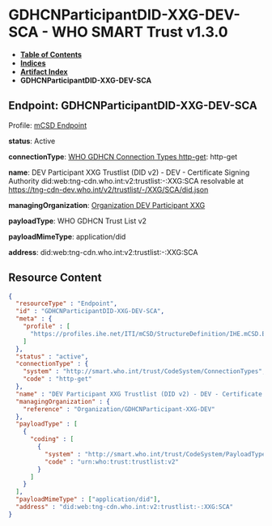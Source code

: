 # GDHCNParticipantDID-XXG-DEV-SCA - WHO SMART Trust v1.3.0

* [**Table of Contents**](toc.md)
* [**Indices**](indices.md)
* [**Artifact Index**](artifacts.md)
* **GDHCNParticipantDID-XXG-DEV-SCA**

## Endpoint: GDHCNParticipantDID-XXG-DEV-SCA

Profile: [mCSD Endpoint](https://profiles.ihe.net/ITI/mCSD/4.0.0/StructureDefinition-IHE.mCSD.Endpoint.html)

**status**: Active

**connectionType**: [WHO GDHCN Connection Types http-get](CodeSystem-ConnectionTypes.md#ConnectionTypes-http-get): http-get

**name**: DEV Participant XXG Trustlist (DID v2) - DEV - Certificate Signing Authority did:web:tng-cdn.who.int:v2:trustlist:-:XXG:SCA resolvable at https://tng-cdn-dev.who.int/v2/trustlist/-/XXG/SCA/did.json

**managingOrganization**: [Organization DEV Participant XXG](Organization-GDHCNParticipant-XXG-DEV.md)

**payloadType**: WHO GDHCN Trust List v2

**payloadMimeType**: application/did

**address**: did:web:tng-cdn.who.int:v2:trustlist:-:XXG:SCA



## Resource Content

```json
{
  "resourceType" : "Endpoint",
  "id" : "GDHCNParticipantDID-XXG-DEV-SCA",
  "meta" : {
    "profile" : [
      "https://profiles.ihe.net/ITI/mCSD/StructureDefinition/IHE.mCSD.Endpoint"
    ]
  },
  "status" : "active",
  "connectionType" : {
    "system" : "http://smart.who.int/trust/CodeSystem/ConnectionTypes",
    "code" : "http-get"
  },
  "name" : "DEV Participant XXG Trustlist (DID v2) - DEV - Certificate Signing Authority\ndid:web:tng-cdn.who.int:v2:trustlist:-:XXG:SCA\nresolvable at https://tng-cdn-dev.who.int/v2/trustlist/-/XXG/SCA/did.json",
  "managingOrganization" : {
    "reference" : "Organization/GDHCNParticipant-XXG-DEV"
  },
  "payloadType" : [
    {
      "coding" : [
        {
          "system" : "http://smart.who.int/trust/CodeSystem/PayloadTypes",
          "code" : "urn:who:trust:trustlist:v2"
        }
      ]
    }
  ],
  "payloadMimeType" : ["application/did"],
  "address" : "did:web:tng-cdn.who.int:v2:trustlist:-:XXG:SCA"
}

```
